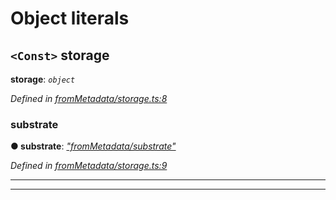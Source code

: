 

# Object literals

<a id="storage"></a>

## `<Const>` storage

**storage**: *`object`*

*Defined in [fromMetadata/storage.ts:8](https://github.com/polkadot-js/api/blob/6ee5799/packages/type-storage/src/fromMetadata/storage.ts#L8)*

<a id="storage.substrate"></a>

###  substrate

**● substrate**: *[&quot;fromMetadata/substrate&quot;](_frommetadata_substrate_.md)*

*Defined in [fromMetadata/storage.ts:9](https://github.com/polkadot-js/api/blob/6ee5799/packages/type-storage/src/fromMetadata/storage.ts#L9)*

___

___

